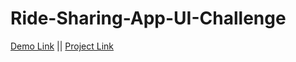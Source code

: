 # Ride-Sharing-App-UI-Challenge

[Demo Link](https://www.figma.com/proto/cmVqk49G3LY9Jbl9Ly4wAz/Untitled?node-id=2%3A10972&viewport=1149%2C658%2C0.11242508143186569&scaling=scale-down)  ||  [Project Link](https://www.figma.com/file/cmVqk49G3LY9Jbl9Ly4wAz/Untitled?node-id=1%3A2)
